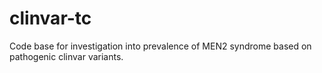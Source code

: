 # clinvar-tc
Code base for investigation into prevalence of MEN2 syndrome based on pathogenic clinvar variants. 
